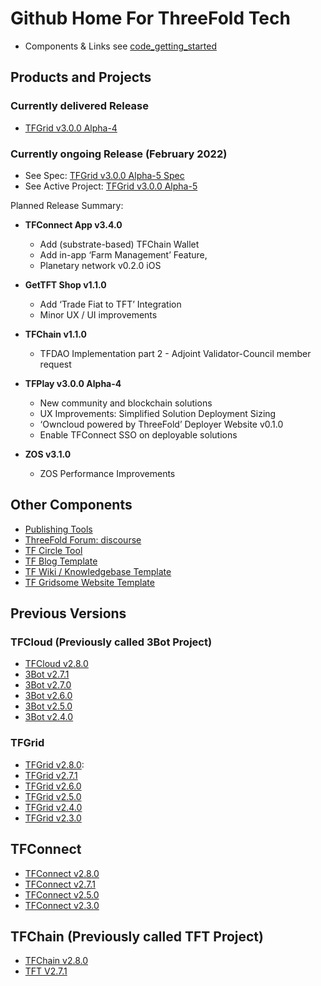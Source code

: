 # Github Home For ThreeFold Tech

- Components & Links see [code_getting_started](code_getting_started.md)

## Products and Projects

### Currently delivered Release

- [TFGrid v3.0.0 Alpha-4](https://github.com/threefoldtech/home/blob/master/wiki/products/v3/tfgrid_3.0.0_alpha4.md)

### Currently ongoing Release (February 2022)

- See Spec: [TFGrid v3.0.0 Alpha-5 Spec](https://github.com/threefoldtech/home/blob/master/wiki/v3specs/v3_alpha5.md)
- See Active Project: [TFGrid v3.0.0 Alpha-5](https://github.com/threefoldtech/home/projects/6)

Planned Release Summary:

  - **TFConnect App v3.4.0**
    - Add (substrate-based) TFChain Wallet
    - Add in-app ‘Farm Management’ Feature, 
    - Planetary network v0.2.0 iOS
    
  - **GetTFT Shop v1.1.0** 
    - Add ‘Trade Fiat to TFT’ Integration
    - Minor UX / UI improvements
    
  - **TFChain v1.1.0**
    - TFDAO Implementation part 2 - Adjoint Validator-Council member request
    
  - **TFPlay v3.0.0 Alpha-4**
    - New community and blockchain solutions
    - UX Improvements: Simplified Solution Deployment Sizing
    - ‘Owncloud powered by ThreeFold’ Deployer Website v0.1.0
    - Enable TFConnect SSO on deployable solutions

  
  - **ZOS v3.1.0** 
    - ZOS Performance Improvements
    

## Other Components
  
- [Publishing Tools](https://github.com/threebotserver/publishingtools)
- [ThreeFold Forum: discourse](https://github.com/threefoldtech/threefold-forums)
- [TF Circle Tool](https://github.com/threefoldtech/circles_reporting_tool)
- [TF Blog Template](https://github.com/threefoldfoundation/blog_example)
- [TF Wiki / Knowledgebase Template](https://github.com/threefoldfoundation/wiki_example)
- [TF Gridsome Website Template](https://github.com/threefoldfoundation/www_examplesite)

## Previous Versions

### TFCloud (Previously called 3Bot Project)
- [TFCloud v2.8.0](products/tfcloud2.8.md)
- [3Bot v2.7.1](products/3bot2.7.1.md) 
- [3Bot v2.7.0](products/3bot2.7.md) 
- [3Bot v2.6.0](products/3bot2.6.md) 
- [3Bot v2.5.0](products/3bot2.5.md)
- [3Bot v2.4.0](products/3bot2.4.md)

### TFGrid
- [TFGrid v2.8.0](products/tfgrid2.8.md):
- [TFGrid v2.7.1](products/tfgrid2.7.1.md) 
- [TFGrid v2.6.0](products/tfgrid2.6.md) 
- [TFGrid v2.5.0](products/tfgrid2.5.md) 
- [TFGrid v2.4.0](products/tfgrid2.4.md)
- [TFGrid v2.3.0](products/tfgrid2.3.md)


## TFConnect
- [TFConnect v2.8.0](products/threefoldconnect2.8.md)
- [TFConnect v2.7.1](products/threefoldconnect2.7.1.md) 
- [TFConnect v2.5.0](products/threefoldconnect2.5.md) 
- [TFConnect v2.3.0](products/threefoldconnect2.3.md) 

## TFChain (Previously called TFT Project)
- [TFChain v2.8.0](products/tfchain2.8.md)
- [TFT V2.7.1](products/tft2.7.1.md)
